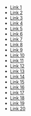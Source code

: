 <!DOCTYPE html>
<html>
<head>
	<title>Tag-Filter</title>
	<style>
.menu-container {
  max-width: 1600px;
  margin: 0 auto;
}

.menu {
  overflow-x: hidden;
  white-space: nowrap;
}

ul {
  list-style: none;
  padding: 0;
  margin: 0;
}

li {
  display: inline-block;
}

a {
  display: block;
  padding: 15px;
  text-decoration: none;
  color: #000;
  background-color: #f7f7f7;
  border-radius: 100%;
}

li.active a {
  color: #f00;
}

@media screen and (max-width: 767px) {
  .menu-container {
    max-width: none;
  }
}


</style>	
	
</head>
<body>

<div class="menu-container">
  <div class="menu">
    <ul>
      <li><a href="#">Link 1</a></li>
      <li><a href="#">Link 2</a></li>
      <li><a href="#">Link 3</a></li>
      <li><a href="#">Link 4</a></li>
      <li><a href="#">Link 5</a></li>
      <li><a href="#">Link 6</a></li>
      <li><a href="#">Link 7</a></li>
      <li><a href="#">Link 8</a></li>
      <li><a href="#">Link 9</a></li>
      <li><a href="#">Link 10</a></li>
      <li><a href="#">Link 11</a></li>
      <li><a href="#">Link 12</a></li>
      <li><a href="#">Link 13</a></li>
      <li><a href="#">Link 14</a></li>
      <li><a href="#">Link 15</a></li>
      <li><a href="#">Link 16</a></li>
      <li><a href="#">Link 17</a></li>
      <li><a href="#">Link 18</a></li>
      <li><a href="#">Link 19</a></li>
      <li class="active"><a href="#">Link 20</a></li>
    </ul>
  </div>
</div>

</body>
</html>
